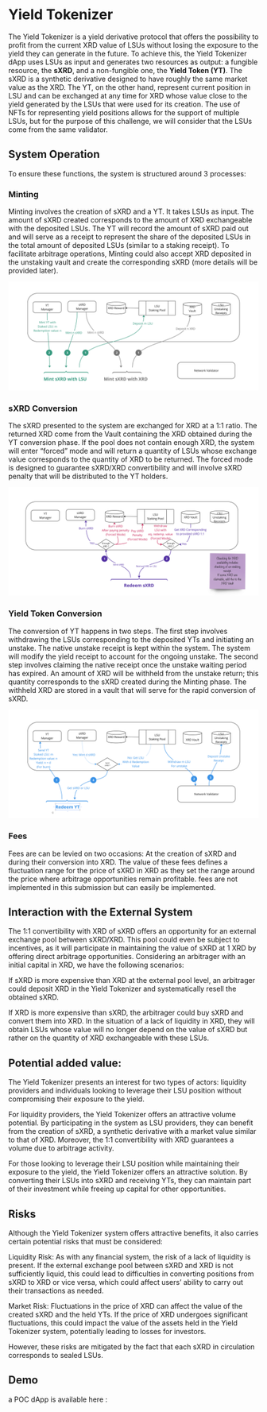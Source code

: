 # **Yield Tokenizer** 


The Yield Tokenizer is a yield derivative protocol that offers the possibility to profit from the current XRD value of LSUs without losing the exposure to the yield they can generate in the future. To achieve this, the Yield Tokenizer dApp uses LSUs as input and generates two resources as output: a fungible resource, the **sXRD**, and a non-fungible one, the **Yield Token (YT)**. The sXRD is a synthetic derivative designed to have roughly the same market value as the XRD. The YT, on the other hand, represent current position in LSU and can be exchanged at any time for XRD whose value close to the yield generated by the LSUs that were used for its creation. The use of NFTs for representing yield positions allows for the support of multiple LSUs, but for the purpose of this challenge, we will consider that the LSUs come from the same validator. 

## System Operation

To ensure these functions, the system is structured around 3 processes:

### Minting
Minting involves the creation of sXRD and a YT. It takes LSUs as input. The amount of sXRD created corresponds to the amount of XRD exchangeable with the deposited LSUs. The YT will record the amount of sXRD paid out and will serve as a receipt to represent the share of the deposited LSUs in the total amount of deposited LSUs (similar to a staking receipt). To facilitate arbitrage operations, Minting could also accept XRD deposited in the unstaking vault and create the corresponding sXRD (more details will be provided later).

![sXRD and YT minting](images/mint-sxrd-and-yt.png)

### sXRD Conversion

The sXRD presented to the system are exchanged for XRD at a 1:1 ratio. The returned XRD come from the Vault containing the XRD obtained during the YT conversion phase. If the pool does not contain enough XRD, the system will enter “forced” mode and will return a quantity of LSUs whose exchange value corresponds to the quantity of XRD to be returned. The forced mode is designed to guarantee sXRD/XRD convertibility and will involve sXRD penalty that will be distributed to the YT holders.

![sXRD redemption](images/redeem-sxrd.png)

### Yield Token Conversion

 The conversion of YT happens in two steps. The first step involves withdrawing the LSUs corresponding to the deposited YTs and initiating an unstake. The native unstake receipt is kept within the system. The system will modify the yield receipt to account for the ongoing unstake. The second step involves claiming the native receipt once the unstake waiting period has expired. An amount of XRD will be withheld from the unstake return; this quantity corresponds to the sXRD created during the Minting phase. The withheld XRD are stored in a vault that will serve for the rapid conversion of sXRD.

![Yield claim (sXRD or LSU)](images/redeem-yt.png)

### Fees 
Fees are can be levied on two occasions: At the creation of sXRD and during their conversion into XRD. The value of these fees defines a fluctuation range for the price of sXRD in XRD as they set the range around the price where arbitrage opportunities remain profitable. fees are not implemented in this submission but can easily be implemented.

## Interaction with the External System

The 1:1 convertibility with XRD of sXRD offers an opportunity for an external exchange pool between sXRD/XRD. This pool could even be subject to incentives, as it will participate in maintaining the value of sXRD at 1 XRD by offering direct arbitrage opportunities. Considering an arbitrager with an initial capital in XRD, we have the following scenarios:

If sXRD is more expensive than XRD at the external pool level, an arbitrager could deposit XRD in the Yield Tokenizer and systematically resell the obtained sXRD.

If XRD is more expensive than sXRD, the arbitrager could buy sXRD and convert them into XRD. In the situation of a lack of liquidity in XRD, they will obtain LSUs whose value will no longer depend on the value of sXRD but rather on the quantity of XRD exchangeable with these LSUs. 

## Potential added value:

The Yield Tokenizer presents an interest for two types of actors: liquidity providers and individuals looking to leverage their LSU position without compromising their exposure to the yield.

For liquidity providers, the Yield Tokenizer offers an attractive volume potential. By participating in the system as LSU providers, they can benefit from the creation of sXRD, a synthetic derivative with a market value similar to that of XRD. Moreover, the 1:1 convertibility with XRD guarantees a volume due to arbitrage activity.

For those looking to leverage their LSU position while maintaining their exposure to the yield, the Yield Tokenizer offers an attractive solution. By converting their LSUs into sXRD and receiving YTs, they can maintain part of their investment while freeing up capital for other opportunities.

## Risks

Although the Yield Tokenizer system offers attractive benefits, it also carries certain potential risks that must be considered:

Liquidity Risk: As with any financial system, the risk of a lack of liquidity is present. If the external exchange pool between sXRD and XRD is not sufficiently liquid, this could lead to difficulties in converting positions from sXRD to XRD or vice versa, which could affect users’ ability to carry out their transactions as needed.

Market Risk: Fluctuations in the price of XRD can affect the value of the created sXRD and the held YTs. If the price of XRD undergoes significant fluctuations, this could impact the value of the assets held in the Yield Tokenizer system, potentially leading to losses for investors.

However, these risks are mitigated by the fact that each sXRD in circulation corresponds to sealed LSUs.

## Demo
 a POC dApp is available here : 